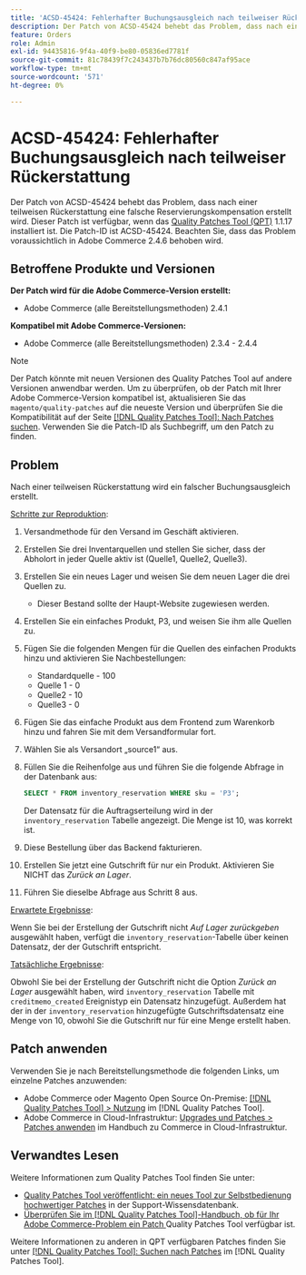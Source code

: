 ```yaml
---
title: 'ACSD-45424: Fehlerhafter Buchungsausgleich nach teilweiser Rückerstattung'
description: Der Patch von ACSD-45424 behebt das Problem, dass nach einer teilweisen Rückerstattung eine falsche Reservierungskompensation erstellt wird. Dieser Patch ist verfügbar, wenn das [Quality Patches Tool (QPT)](https://experienceleague.adobe.com/en/docs/commerce-knowledge-base/kb/announcements/commerce-announcements/magento-quality-patches-released-new-tool-to-self-serve-quality-patches) 1.1.17 installiert ist. Die Patch-ID ist ACSD-45424. Beachten Sie, dass das Problem voraussichtlich in Adobe Commerce 2.4.6 behoben wird.
feature: Orders
role: Admin
exl-id: 94435816-9f4a-40f9-be80-05836ed7781f
source-git-commit: 81c78439f7c243437b7b76dc80560c847af95ace
workflow-type: tm+mt
source-wordcount: '571'
ht-degree: 0%

---
```


# ACSD-45424: Fehlerhafter Buchungsausgleich nach teilweiser Rückerstattung

Der Patch von ACSD-45424 behebt das Problem, dass nach einer teilweisen Rückerstattung eine falsche Reservierungskompensation erstellt wird. Dieser Patch ist verfügbar, wenn das [Quality Patches Tool (QPT)](https://experienceleague.adobe.com/en/docs/commerce-knowledge-base/kb/announcements/commerce-announcements/magento-quality-patches-released-new-tool-to-self-serve-quality-patches) 1.1.17 installiert ist. Die Patch-ID ist ACSD-45424. Beachten Sie, dass das Problem voraussichtlich in Adobe Commerce 2.4.6 behoben wird.

## Betroffene Produkte und Versionen

**Der Patch wird für die Adobe Commerce-Version erstellt:**

* Adobe Commerce (alle Bereitstellungsmethoden) 2.4.1

**Kompatibel mit Adobe Commerce-Versionen:**

* Adobe Commerce (alle Bereitstellungsmethoden) 2.3.4 - 2.4.4

>[!NOTE]
>
>Der Patch könnte mit neuen Versionen des Quality Patches Tool auf andere Versionen anwendbar werden. Um zu überprüfen, ob der Patch mit Ihrer Adobe Commerce-Version kompatibel ist, aktualisieren Sie das `magento/quality-patches` auf die neueste Version und überprüfen Sie die Kompatibilität auf der Seite [[!DNL Quality Patches Tool]: Nach Patches suchen](https://experienceleague.adobe.com/en/docs/commerce-knowledge-base/kb/announcements/commerce-announcements/magento-quality-patches-released-new-tool-to-self-serve-quality-patches). Verwenden Sie die Patch-ID als Suchbegriff, um den Patch zu finden.

## Problem

Nach einer teilweisen Rückerstattung wird ein falscher Buchungsausgleich erstellt.

<u>Schritte zur Reproduktion</u>:

1. Versandmethode für den Versand im Geschäft aktivieren.
1. Erstellen Sie drei Inventarquellen und stellen Sie sicher, dass der Abholort in jeder Quelle aktiv ist (Quelle1, Quelle2, Quelle3).
1. Erstellen Sie ein neues Lager und weisen Sie dem neuen Lager die drei Quellen zu.
   * Dieser Bestand sollte der Haupt-Website zugewiesen werden.
1. Erstellen Sie ein einfaches Produkt, P3, und weisen Sie ihm alle Quellen zu.
1. Fügen Sie die folgenden Mengen für die Quellen des einfachen Produkts hinzu und aktivieren Sie Nachbestellungen:
   * Standardquelle - 100
   * Quelle 1 - 0
   * Quelle2 - 10
   * Quelle3 - 0
1. Fügen Sie das einfache Produkt aus dem Frontend zum Warenkorb hinzu und fahren Sie mit dem Versandformular fort.
1. Wählen Sie als Versandort „source1“ aus.
1. Füllen Sie die Reihenfolge aus und führen Sie die folgende Abfrage in der Datenbank aus:

   ```sql
   SELECT * FROM inventory_reservation WHERE sku = 'P3';
   ```

   Der Datensatz für die Auftragserteilung wird in der `inventory_reservation` Tabelle angezeigt. Die Menge ist 10, was korrekt ist.
1. Diese Bestellung über das Backend fakturieren.
1. Erstellen Sie jetzt eine Gutschrift für nur ein Produkt. Aktivieren Sie NICHT das *Zurück an Lager*.
1. Führen Sie dieselbe Abfrage aus Schritt 8 aus.

<u>Erwartete Ergebnisse</u>:

Wenn Sie bei der Erstellung der Gutschrift nicht *Auf Lager zurückgeben* ausgewählt haben, verfügt die `inventory_reservation`-Tabelle über keinen Datensatz, der der Gutschrift entspricht.

<u>Tatsächliche Ergebnisse</u>:

Obwohl Sie bei der Erstellung der Gutschrift nicht die Option *Zurück an Lager* ausgewählt haben, wird `inventory_reservation` Tabelle mit `creditmemo_created` Ereignistyp ein Datensatz hinzugefügt. Außerdem hat der in der `inventory_reservation` hinzugefügte Gutschriftsdatensatz eine Menge von 10, obwohl Sie die Gutschrift nur für eine Menge erstellt haben.

## Patch anwenden

Verwenden Sie je nach Bereitstellungsmethode die folgenden Links, um einzelne Patches anzuwenden:

* Adobe Commerce oder Magento Open Source On-Premise: [[!DNL Quality Patches Tool] > Nutzung](/help/tools/quality-patches-tool/usage.md) im [!DNL Quality Patches Tool].
* Adobe Commerce in Cloud-Infrastruktur: [Upgrades und Patches > Patches anwenden](https://experienceleague.adobe.com/docs/commerce-cloud-service/user-guide/develop/upgrade/apply-patches.html) im Handbuch zu Commerce in Cloud-Infrastruktur.

## Verwandtes Lesen

Weitere Informationen zum Quality Patches Tool finden Sie unter:

* [Quality Patches Tool veröffentlicht: ein neues Tool zur Selbstbedienung hochwertiger Patches](https://experienceleague.adobe.com/en/docs/commerce-knowledge-base/kb/announcements/commerce-announcements/magento-quality-patches-released-new-tool-to-self-serve-quality-patches) in der Support-Wissensdatenbank.
* [Überprüfen Sie im [!DNL Quality Patches Tool]-Handbuch, ob für Ihr Adobe Commerce-Problem ein Patch ](/help/tools/quality-patches-tool/patches-available-in-qpt/check-patch-for-magento-issue-with-magento-quality-patches.md) Quality Patches Tool verfügbar ist.

Weitere Informationen zu anderen in QPT verfügbaren Patches finden Sie unter [[!DNL Quality Patches Tool]: Suchen nach Patches](https://experienceleague.adobe.com/tools/commerce-quality-patches/index.html) im [!DNL Quality Patches Tool].
